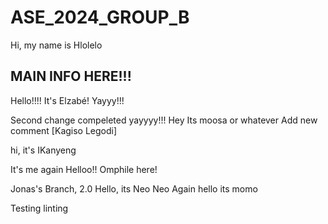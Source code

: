 # ASE_2024_GROUP_B
Hi, my name is Hlolelo

## MAIN INFO HERE!!!


Hello!!!! It's Elzabé! Yayyy!!!

Second change compeleted yayyyy!!!
Hey Its moosa or whatever
Add new comment
 [Kagiso Legodi]

hi, it's IKanyeng

It's me again
Helloo!!
Omphile here!

Jonas's Branch, 2.0
Hello, its Neo
Neo Again
hello its momo

Testing linting